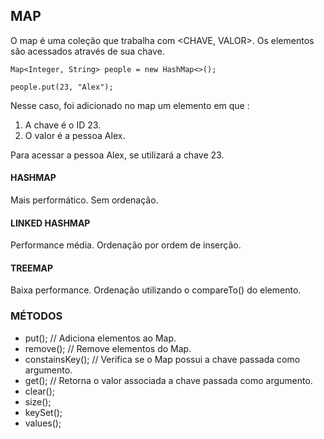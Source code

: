 ## MAP

O map é uma coleção que trabalha com <CHAVE, VALOR>. Os elementos são acessados através de sua chave.

````
Map<Integer, String> people = new HashMap<>();

people.put(23, "Alex");
````

Nesse caso, foi adicionado no map um elemento em que :

1. A chave é o ID 23.
2. O valor é a pessoa Alex.

Para acessar a pessoa Alex, se utilizará a chave 23.

#### HASHMAP

Mais performático. Sem ordenação.

#### LINKED HASHMAP

Performance média. Ordenação por ordem de inserção.

#### TREEMAP

Baixa performance. Ordenação utilizando o compareTo() do elemento.

### MÉTODOS 

* put(); // Adiciona elementos ao Map. 
* remove(); // Remove elementos do Map.
* constainsKey(); // Verifica se o Map possui a chave passada como argumento.
* get(); // Retorna o valor associada a chave passada como argumento.
* clear();
* size();
* keySet();
* values();

